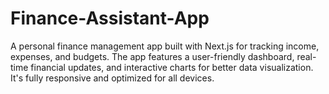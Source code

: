 # **Finance-Assistant-App**
A personal finance management app built with Next.js for tracking income, expenses, and budgets. The app features a user-friendly dashboard, real-time financial updates, and interactive charts for better data visualization. It's fully responsive and optimized for all devices.
